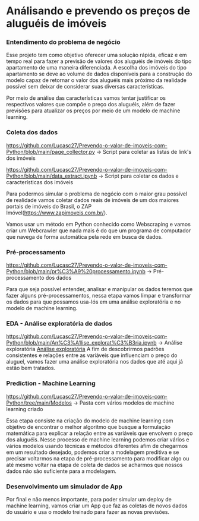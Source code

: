 # Análisando e prevendo os preços de aluguéis de imóveis

### Entendimento do problema de negócio

Esse projeto tem como objetivo oferecer uma solução rápida, eficaz e em tempo real para fazer a previsão de valores dos aluguéis de imóveis do tipo apartamento de uma maneira diferenciada.
A escolha dos imóveis do tipo apartamento se deve ao volume de dados disponíveis para a construção do modelo capaz de retornar o valor dos aluguéis mais próximo da realidade possível sem deixar de considerar suas diversas características.

Por meio de análise das características vamos tentar justificar os respectivos valores que compõe o preço dos aluguéis, além de fazer previsões para atualizar os preços por meio de um modelo de machine learning.

### Coleta dos dados 
https://github.com/Lucasc27/Prevendo-o-valor-de-imoveis-com-Python/blob/main/page_collector.py -> Script para coletar as listas de link's dos imóveis

https://github.com/Lucasc27/Prevendo-o-valor-de-imoveis-com-Python/blob/main/data_extract.ipynb -> Script para coletar os dados e características dos imóveis

Para podermos simular o problema de negócio com o maior grau possível de realidade vamos coletar dados reais de imóveis de um dos maiores portais de imóveis do Brasil, o ZAP Imóvel(https://www.zapimoveis.com.br/).

Vamos usar um método em Python conhecido como Webscraping e vamos criar um Webcrawler que nada mais é do que um programa de computador que navega de forma automática pela rede em busca de dados.

### Pré-processamento
https://github.com/Lucasc27/Prevendo-o-valor-de-imoveis-com-Python/blob/main/pr%C3%A9%20processamento.ipynb -> Pré-processamento dos dados

Para que seja possível entender, analisar e manipular os dados teremos que fazer alguns pré-processamentos, nessa etapa vamos limpar e transformar os dados para que possamos usa-lós em uma análise exploratória e no modelo de machine learning.

### EDA - Análise exploratória de dados
https://github.com/Lucasc27/Prevendo-o-valor-de-imoveis-com-Python/blob/main/An%C3%A1lise_explorat%C3%B3ria.ipynb -> Análise exploratória
[Análise exploratória](https://github.com/Lucasc27/Prevendo-o-valor-de-imoveis-com-Python/blob/main/An%C3%A1lise_explorat%C3%B3ria.ipynb)
A fim de descobrirmos padrões consistentes e relações entre as variáveis que influenciam o preço do aluguel, vamos fazer uma análise exploratória nos dados que até aqui já estão bem tratados.

### Prediction - Machine Learning
https://github.com/Lucasc27/Prevendo-o-valor-de-imoveis-com-Python/tree/main/Modelos -> Pasta com vários modelos de machine learning criado

Essa etapa consiste na criação do modelo de machine learning com objetivo de encontrar o melhor algoritmo que busque a formulação matemática para explicar a relação entre as variáveis que envolvem o preço dos aluguéis. Nesse processo de machine learning podemos criar vários e vários modelos usando técnicas e métodos diferentes afim de chegarmos em um resultado desejado, podemos criar a modelagem preditiva e se precisar voltarmos na etapa de pré-processamento para modificar algo ou até mesmo voltar na etapa de coleta de dados se acharmos que nossos dados não são suficiente para a modelagem.

### Desenvolvimento um simulador de App

Por final e não menos importante, para poder simular um deploy de machine learning, vamos criar um App que faz as coletas de novos dados do usuário e usa o modelo treinado para fazer as novas previsões.

